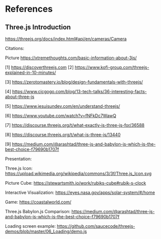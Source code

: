 # References
## Three.js Introduction
https://threejs.org/docs/index.html#api/en/cameras/Camera

Citations:

Picture https://xtremethoughts.com/basic-information-about-3js/

[1] https://discoverthreejs.com
[2] https://www.kofi-group.com/threejs-explained-in-10-minutes/

[3] https://zerotomastery.io/blog/design-fundamentals-with-threejs/

[4] https://www.cicgogo.com/blog/13-tech-talks/36-interesting-facts-about-three-js

[5] https://www.jesuisundev.com/en/understand-threejs/

[6] https://www.youtube.com/watch?v=fNFkDc7WawQ

[7] https://discourse.threejs.org/t/what-exactly-is-three-js-for/36588

[8] https://discourse.threejs.org/t/what-is-three-js/13440

[9] https://medium.com/@arashtad/three-js-and-babylon-js-which-is-the-best-choice-f79690b1707f


Presentation:

Three.js Icon: https://upload.wikimedia.org/wikipedia/commons/3/3f/Three.js_Icon.svg

Picture Cube: https://stewartsmith.io/work/rubiks-cube#rubik-s-clock

Interactive Visualization: https://eyes.nasa.gov/apps/solar-system/#/home

Game: https://coastalworld.com/

Three.js Babylon.js Comparison: https://medium.com/@arashtad/three-js-and-babylon-js-which-is-the-best-choice-f79690b1707f

Loading screen example: https://github.com/saucecode/threejs-demos/blob/master/06_Loading/demo.js



